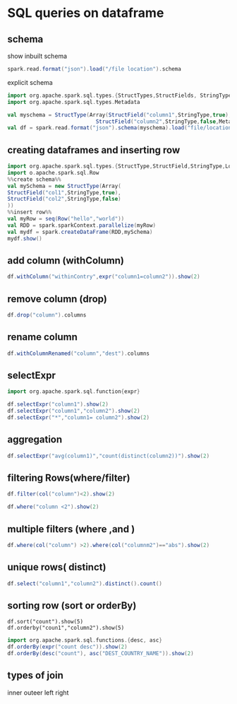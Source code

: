 # SQL queries on dataframe 

## schema 

show inbuilt schema

```scala
spark.read.format("json").load("/file location").schema

```

explicit schema 
```scala
import org.apache.spark.sql.types.{StructTypes,StructFields, StringType, LongType}
import org.apache.spark.sql.types.Metadata

val myschema = StructType(Array(StructField("column1",StringType,true),
							StructField("column2",StringType,false,Metadata.fromJson("{\"hello\":\"world\"}"))))
val df = spark.read.format("json").schema(myschema).load("file/location")
```

## creating dataframes and inserting row

```scala
import org.apache.spark.sql.types.{StructType,StructField,StringType,LongType}
import o.apache.spark.sql.Row
%%create schema%%
val mySchema = new StructType(Array(
StructField("col1",StringType,true),
StructField("col2",StringType,false)
))
%%insert row%%
val myRow = seq(Row("hello","world"))
val RDD = spark.sparkContext.parallelize(myRow)
val mydf = spark.createDataFrame(RDD,mySchema)
mydf.show()
```

## add column (withColumn)

```scala
df.withColumn("withinContry",expr("column1=column2")).show(2)

```

## remove column (drop)

```scala
df.drop("column").columns
```
## rename column

```scala
df.withColumnRenamed("column","dest").columns
```
## selectExpr

```scala
import org.apache.spark.sql.function{expr}

df.selectExpr("column1").show(2)
df.selectExpr("column1","column2").show(2)
df.selectExpr("*","column1= column2").show(2)

```

## aggregation 

```scala
df.selectExpr("avg(column1)","count(distinct(column2))").show(2)
```

## filtering Rows(where/filter)

```scala
df.filter(col("column")<2).show(2)

df.where("column <2").show(2)
```

## multiple filters (where ,and )
```scala
df.where(col("column") >2).where(col("columnm2")=="abs").show(2)
```

## unique rows( distinct)

```scala
df.select("column1","column2").distinct().count()
```

## sorting row (sort or orderBy)
```
df.sort("count").show(5)
df.orderby("coun1","column2").show(5)
```

```scala
import org.apache.spark.sql.functions.{desc, asc}
df.orderBy(expr("count desc")).show(2)
df.orderBy(desc("count"), asc("DEST_COUNTRY_NAME")).show(2)
```

## types of join
inner 
outeer
left
right
